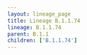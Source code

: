 ```yaml
---
layout: lineage_page
title: Lineage B.1.1.74
lineage: B.1.1.74
parent: B.1.1
children: ['B.1.1.74']
---
```

